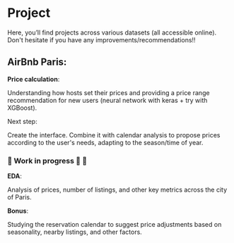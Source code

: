 # Project

Here, you’ll find projects across various datasets (all accessible online). Don't hesitate if you have any improvements/recommendations!!


## AirBnb Paris:

**Price calculation**: 

Understanding how hosts set their prices and providing a price range recommendation for new users (neural network with keras + try with XGBoost).

Next step:

Create the interface.
Combine it with calendar analysis to propose prices according to the user's needs, adapting to the season/time of year. 


### 🚧 Work in progress 🔨 🚧
**EDA**: 

Analysis of prices, number of listings, and other key metrics across the city of Paris.

**Bonus**: 

Studying the reservation calendar to suggest price adjustments based on seasonality, nearby listings, and other factors.
